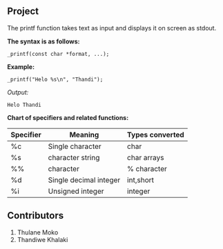 ## Project

The printf function takes text as input and displays it on screen as stdout.

**The syntax is as follows:**

    _printf(const char *format, ...);

**Example:**

    _printf("Helo %s\n", "Thandi");

*Output:*

    Helo Thandi



**Chart of specifiers and related functions:**

| Specifier | Meaning | Types converted
| ----------- | ----------- | -----------
| %c | Single character | char
| %s | character string  | char arrays
| %% | character | % character
| %d |Single decimal integer | int,short
| %i | Unsigned integer | integer


## Contributors
1. Thulane Moko
2. Thandiwe Khalaki